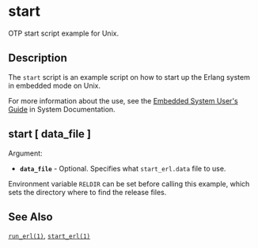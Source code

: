 <!--
%CopyrightBegin%

Copyright Ericsson AB 2023. All Rights Reserved.

Licensed under the Apache License, Version 2.0 (the "License");
you may not use this file except in compliance with the License.
You may obtain a copy of the License at

    http://www.apache.org/licenses/LICENSE-2.0

Unless required by applicable law or agreed to in writing, software
distributed under the License is distributed on an "AS IS" BASIS,
WITHOUT WARRANTIES OR CONDITIONS OF ANY KIND, either express or implied.
See the License for the specific language governing permissions and
limitations under the License.

%CopyrightEnd%
-->
# start

OTP start script example for Unix.

## Description

The `start` script is an example script on how to start up the Erlang system in
embedded mode on Unix.

For more information about the use, see the
[Embedded System User's Guide](`e:system:embedded_solaris.md`) in System
Documentation.

## start \[ data_file ]

Argument:

- **`data_file`** - Optional. Specifies what `start_erl.data` file to use.

Environment variable `RELDIR` can be set before calling this example, which sets
the directory where to find the release files.

## See Also

[`run_erl(1)`](run_erl_cmd.md), [`start_erl(1)`](start_erl_cmd.md)
